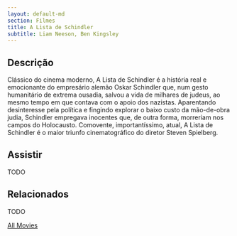```yaml
---
layout: default-md
section: Filmes
title: A Lista de Schindler
subtitle: Liam Neeson, Ben Kingsley
---
```


## Descrição
Clássico do cinema moderno, A Lista de Schindler é a história real e emocionante do empresário alemão Oskar Schindler que, num gesto humanitário de extrema ousadia, salvou a vida de milhares de judeus, ao mesmo tempo em que contava com o apoio dos nazistas. Aparentando desinteresse pela política e fingindo explorar o baixo custo da mão-de-obra judia, Schindler empregava inocentes que, de outra forma, morreriam nos campos do Holocausto. Comovente, importantíssimo, atual, A Lista de Schindler é o maior triunfo cinematográfico do diretor Steven Spielberg. 

## Assistir
TODO

## Relacionados
TODO


<a href="/movies" class="button">All Movies</a>